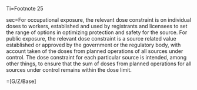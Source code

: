Ti=Footnote 25

sec=For occupational exposure, the relevant dose constraint is on individual doses to workers, established and used by registrants and licensees to set the range of options in optimizing protection and safety for the source. For public exposure, the relevant dose constraint is a source related value established or approved by the government or the regulatory body, with account taken of the doses from planned operations of all sources under control. The dose constraint for each particular source is intended, among other things, to ensure that the sum of doses from planned operations for all sources under control remains within the dose limit.

=[G/Z/Base]
